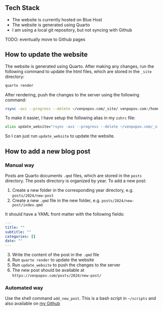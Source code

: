 ## Tech Stack

-   The website is currently hosted on Blue Host
-   The website is generated using Quarto
-   I am using a local git repository, but not syncing with Github

TODO: eventually move to Github pages

## How to update the website

The website is generated using Quarto. After making any changes, run the following command to update the html files, which are stored in the `_site` directory:

``` bash
quarto render
```

After rendering, push the changes to the server using the following command:

``` bash
rsync -avz --progress --delete ~/venpopov.com/_site/ venpopov.com:/home4/venpopov/public_html/
```

To make it easier, I have setup the following alias in my `zshrc` file:

``` bash
alias update_website="rsync -avz --progress --delete ~/venpopov.com/_site/ venpopov.com:/home4/venpopov/public_html/"
```

So I can just run `update_website` to update the website.

## How to add a new blog post

### Manual way

Posts are Quarto documents `.qmd` files, which are stored in the `posts` directory. The posts directory is organized by year. To add a new post:

1.  Create a new folder in the corresponding year directory, e.g. `posts/2024/new-post`
2.  Create a new `.qmd` file in the new folder, e.g. `posts/2024/new-post/index.qmd`

It should have a YAML front matter with the following fields:

``` yaml
---
title: ""
subtitle: ""
categories: []
date: ""
---
```

3.  Write the content of the post in the `.qmd` file
4.  Run `quarto render` to update the website
5.  Run `update_website` to push the changes to the server
6.  The new post should be available at `https://venpopov.com/posts/2024/new-post/`

### Automated way

Use the shell command `add_new_post`. This is a bash script in `~/scripts` and also available on [my Github](https://github.com/venpopov/scripts)
